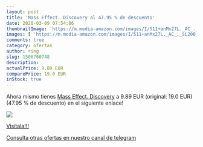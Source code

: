 ```yaml
---
layout: post
title: 'Mass Effect. Discovery al 47.95 % de descuento'
date: 2020-03-09 07:54:06
thumbnailImage: 'https://m.media-amazon.com/images/I/511+anMx27L._AC_._SL200_.jpg'
images: [ 'https://m.media-amazon.com/images/I/511+anMx27L._AC_._SL200_.jpg' ]
comments: true
category: ofertas
author: ring
slug: 1506700748
description:
actualPrice: 9.89 EUR
comparePrice: 19.0 EUR
inStock: true
---
```


Ahora mismo tienes [Mass Effect. Discovery](https://www.amazon.com/dp/1506700748/?tag=redken08-20) a 9.89 EUR (original: 19.0 EUR) (47.95 %  de descuento) en el siguiente enlace!

[![](https://m.media-amazon.com/images/I/511+anMx27L._AC_._SL200_.jpg)](https://www.amazon.com/dp/1506700748/?tag=redken08-20)

[Visítala!!!](https://www.amazon.com/dp/1506700748/?tag=redken08-20)

[Consulta otras ofertas en nuestro canal de telegram](https://t.me/s/ofertas25)
